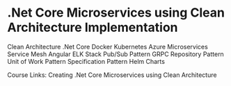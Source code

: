 # .Net Core Microservices using Clean Architecture Implementation

Clean Architecture
.Net Core
Docker
Kubernetes
Azure
Microservices
Service Mesh
Angular
ELK Stack
Pub/Sub Pattern
GRPC
Repository Pattern
Unit of Work Pattern
Specification Pattern
Helm Charts

Course Links:
Creating .Net Core Microservices using Clean Architecture
